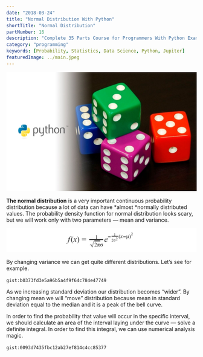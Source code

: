 ```yaml
---
date: "2018-03-24"
title: "Normal Distribution With Python"
shortTitle: "Normal Distribution"
partNumber: 16
description: "Complete 35 Parts Course for Programmers With Python Examples in Jupiter"
category: "programming"
keywords: [Probability, Statistics, Data Science, Python, Jupiter]
featuredImage: ../main.jpeg
---
```


![](../main.jpeg)

**The normal distribution** is a very important continuous probability distribution because a lot of data can have *almost *normally distributed values. The probability density function for normal distribution looks scary, but we will work only with two parameters — mean and variance.

![the probability density function for normal distribution](density.png)

By changing variance we can get quite different distributions. Let’s see for example.

`gist:b0373fd3e5a96b5a4f9f64c784e47749`

As we increasing standard deviation our distribution becomes “wider”. By changing mean we will “move” distribution because mean in standard deviation equal to the median and it is a peak of the bell curve.

In order to find the probability that value will occur in the specific interval, we should calculate an area of the interval laying under the curve — solve a definite integral. In order to find this integral, we can use numerical analysis magic.

`gist:0093d7435fbc12ab27ef814c4cc85377`
